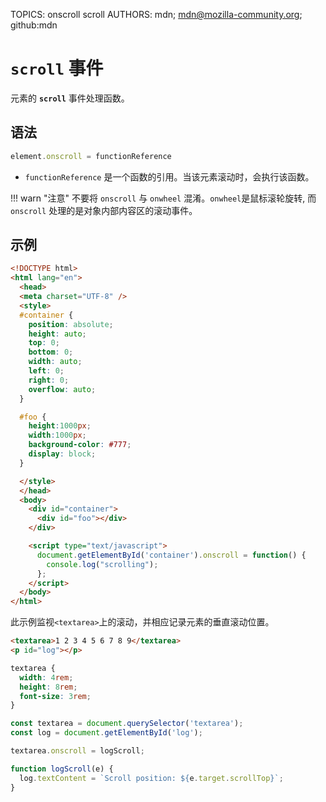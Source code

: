 TOPICS: onscroll
        scroll
AUTHORS: mdn; mdn@mozilla-community.org; github:mdn

# `scroll` 事件

元素的 **`scroll`** 事件处理函数。

## 语法

```javascript
element.onscroll = functionReference
```

- `functionReference` 是一个函数的引用。当该元素滚动时，会执行该函数。

!!! warn "注意"
    不要将 `onscroll` 与 `onwheel` 混淆。`onwheel`是鼠标滚轮旋转, 而 `onscroll` 处理的是对象内部内容区的滚动事件。

## 示例

```html
<!DOCTYPE html>
<html lang="en">
  <head>
  <meta charset="UTF-8" />
  <style>
  #container {
    position: absolute;
    height: auto;
    top: 0;
    bottom: 0;
    width: auto;
    left: 0;
    right: 0;
    overflow: auto;
  }

  #foo {
    height:1000px;
    width:1000px;
    background-color: #777;
    display: block;
  }

  </style>
  </head>
  <body>
    <div id="container">
      <div id="foo"></div>
    </div>

    <script type="text/javascript">
      document.getElementById('container').onscroll = function() {
        console.log("scrolling");
      };
    </script>
  </body>
</html>
```

此示例监视`<textarea>`上的滚动，并相应记录元素的垂直滚动位置。

```html
<textarea>1 2 3 4 5 6 7 8 9</textarea>
<p id="log"></p>
```

```css
textarea {
  width: 4rem;
  height: 8rem;
  font-size: 3rem;
}
```

```javascript
const textarea = document.querySelector('textarea');
const log = document.getElementById('log');

textarea.onscroll = logScroll;

function logScroll(e) {
  log.textContent = `Scroll position: ${e.target.scrollTop}`;
}
```
